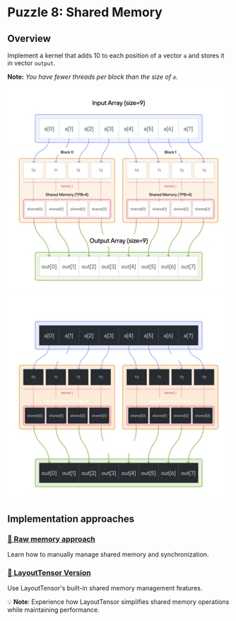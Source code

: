 # Puzzle 8: Shared Memory

## Overview

Implement a kernel that adds 10 to each position of a vector `a` and stores it in vector `output`.

**Note:** _You have fewer threads per block than the size of `a`._

<img src="./media/08.png" alt="Shared memory visualization" class="light-mode-img">
<img src="./media/08d.png" alt="Shared memory visualization" class="dark-mode-img">

## Implementation approaches

### [🔰 Raw memory approach](./raw.md)
Learn how to manually manage shared memory and synchronization.

### [📐 LayoutTensor Version](./layout_tensor.md)
Use LayoutTensor's built-in shared memory management features.

💡 **Note**: Experience how LayoutTensor simplifies shared memory operations while maintaining performance.
